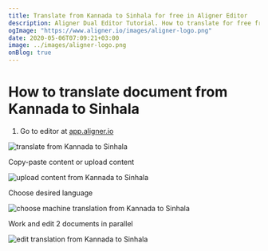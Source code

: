 ```yaml
---
title: Translate from Kannada to Sinhala for free in Aligner Editor
description: Aligner Dual Editor Tutorial. How to translate for free from Kannada to Sinhala. Aligner is multilingual document management platform. 
ogImage: "https://www.aligner.io/images/aligner-logo.png"
date: 2020-05-06T07:09:21+03:00
image: ../images/aligner-logo.png
onBlog: true
---
```


# How to translate document from Kannada to Sinhala

1. Go to editor at [app.aligner.io](https://app.aligner.io "Aligner App web page")

![translate from Kannada to Sinhala](../aligner-blank-editor.png "translate from Kannada to Sinhala")

Copy-paste content or upload content

![upload content from Kannada to Sinhala](../aligner-uploaded-document.png "upload content from Kannada to Sinhala")

Choose desired language

![choose machine translation from Kannada to Sinhala](../aligner-language-dropdown.png "choose machine translation from Kannada to Sinhala")

Work and edit 2 documents in parallel

![edit translation from Kannada to Sinhala](../aligner-double-sitded-editor.png "edit translation from Kannada to Sinhala")

